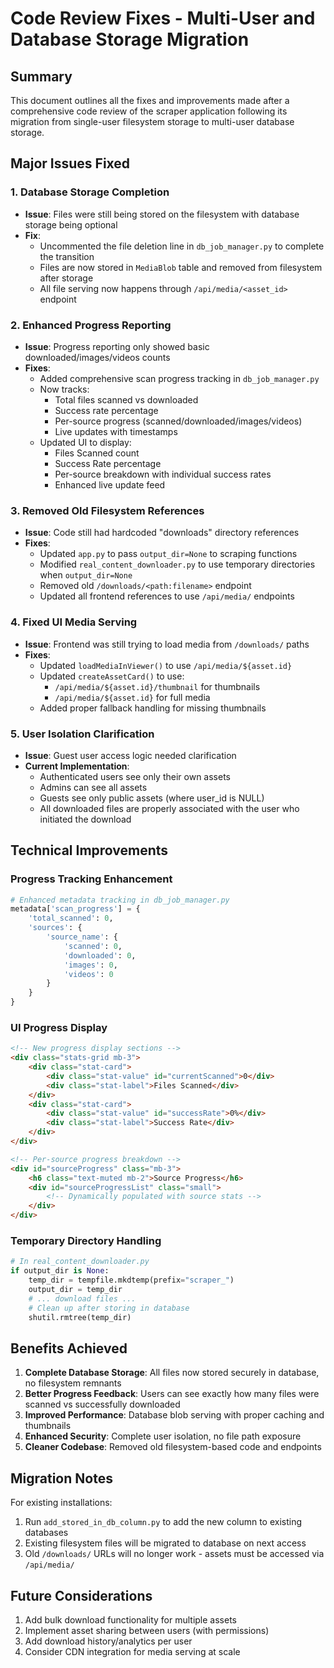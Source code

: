 # Code Review Fixes - Multi-User and Database Storage Migration

## Summary
This document outlines all the fixes and improvements made after a comprehensive code review of the scraper application following its migration from single-user filesystem storage to multi-user database storage.

## Major Issues Fixed

### 1. Database Storage Completion
- **Issue**: Files were still being stored on the filesystem with database storage being optional
- **Fix**: 
  - Uncommented the file deletion line in `db_job_manager.py` to complete the transition
  - Files are now stored in `MediaBlob` table and removed from filesystem after storage
  - All file serving now happens through `/api/media/<asset_id>` endpoint

### 2. Enhanced Progress Reporting
- **Issue**: Progress reporting only showed basic downloaded/images/videos counts
- **Fixes**:
  - Added comprehensive scan progress tracking in `db_job_manager.py`
  - Now tracks:
    - Total files scanned vs downloaded
    - Success rate percentage
    - Per-source progress (scanned/downloaded/images/videos)
    - Live updates with timestamps
  - Updated UI to display:
    - Files Scanned count
    - Success Rate percentage
    - Per-source breakdown with individual success rates
    - Enhanced live update feed

### 3. Removed Old Filesystem References
- **Issue**: Code still had hardcoded "downloads" directory references
- **Fixes**:
  - Updated `app.py` to pass `output_dir=None` to scraping functions
  - Modified `real_content_downloader.py` to use temporary directories when `output_dir=None`
  - Removed old `/downloads/<path:filename>` endpoint
  - Updated all frontend references to use `/api/media/` endpoints

### 4. Fixed UI Media Serving
- **Issue**: Frontend was still trying to load media from `/downloads/` paths
- **Fixes**:
  - Updated `loadMediaInViewer()` to use `/api/media/${asset.id}`
  - Updated `createAssetCard()` to use:
    - `/api/media/${asset.id}/thumbnail` for thumbnails
    - `/api/media/${asset.id}` for full media
  - Added proper fallback handling for missing thumbnails

### 5. User Isolation Clarification
- **Issue**: Guest user access logic needed clarification
- **Current Implementation**:
  - Authenticated users see only their own assets
  - Admins can see all assets
  - Guests see only public assets (where user_id is NULL)
  - All downloaded files are properly associated with the user who initiated the download

## Technical Improvements

### Progress Tracking Enhancement
```python
# Enhanced metadata tracking in db_job_manager.py
metadata['scan_progress'] = {
    'total_scanned': 0,
    'sources': {
        'source_name': {
            'scanned': 0,
            'downloaded': 0,
            'images': 0,
            'videos': 0
        }
    }
}
```

### UI Progress Display
```html
<!-- New progress display sections -->
<div class="stats-grid mb-3">
    <div class="stat-card">
        <div class="stat-value" id="currentScanned">0</div>
        <div class="stat-label">Files Scanned</div>
    </div>
    <div class="stat-card">
        <div class="stat-value" id="successRate">0%</div>
        <div class="stat-label">Success Rate</div>
    </div>
</div>

<!-- Per-source progress breakdown -->
<div id="sourceProgress" class="mb-3">
    <h6 class="text-muted mb-2">Source Progress</h6>
    <div id="sourceProgressList" class="small">
        <!-- Dynamically populated with source stats -->
    </div>
</div>
```

### Temporary Directory Handling
```python
# In real_content_downloader.py
if output_dir is None:
    temp_dir = tempfile.mkdtemp(prefix="scraper_")
    output_dir = temp_dir
    # ... download files ...
    # Clean up after storing in database
    shutil.rmtree(temp_dir)
```

## Benefits Achieved

1. **Complete Database Storage**: All files now stored securely in database, no filesystem remnants
2. **Better Progress Feedback**: Users can see exactly how many files were scanned vs successfully downloaded
3. **Improved Performance**: Database blob serving with proper caching and thumbnails
4. **Enhanced Security**: Complete user isolation, no file path exposure
5. **Cleaner Codebase**: Removed old filesystem-based code and endpoints

## Migration Notes

For existing installations:
1. Run `add_stored_in_db_column.py` to add the new column to existing databases
2. Existing filesystem files will be migrated to database on next access
3. Old `/downloads/` URLs will no longer work - assets must be accessed via `/api/media/`

## Future Considerations

1. Add bulk download functionality for multiple assets
2. Implement asset sharing between users (with permissions)
3. Add download history/analytics per user
4. Consider CDN integration for media serving at scale 